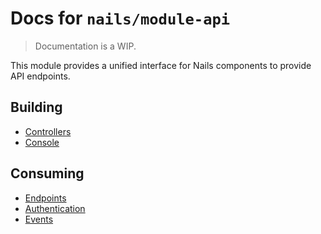 # Docs for `nails/module-api`
> Documentation is a WIP.


This module provides a unified interface for Nails components to provide API endpoints.



## Building

- [Controllers](building/controllers.md)
- [Console](building/console.md)



## Consuming

- [Endpoints](consuming/endpoints.md)
- [Authentication](consuming/authentication.md)
- [Events](consuming/events.md)
